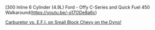 [300 Inline 6 Cylinder (4.9L) Ford - Offy C-Series and Quick Fuel 450 Walkaround(https://youtu.be/-o17ODe8a6c)

[Carburetor vs. E.F.I. on Small Block Chevy on the Dyno!](https://youtu.be/fcYQLoS2xco)
